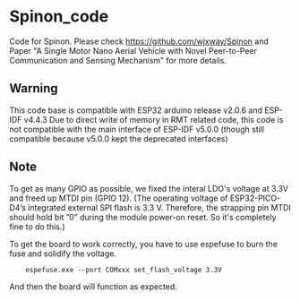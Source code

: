 # Spinon_code
Code for Spinon. Please check https://github.com/wjxway/Spinon and Paper "A Single Motor Nano Aerial Vehicle with Novel Peer-to-Peer Communication and Sensing Mechanism" for more details.

## Warning
This code base is compatible with ESP32 arduino release v2.0.6 and ESP-IDF v4.4.3
Due to direct write of memory in RMT related code, this code is not compatible with the main interface of ESP-IDF v5.0.0 (though still compatible because v5.0.0 kept the deprecated interfaces)

## Note
To get as many GPIO as possible, we fixed the interal LDO's voltage at 3.3V and freed up MTDI pin (GPIO 12). (The operating voltage of ESP32-PICO-D4’s integrated external SPI flash is 3.3 V. Therefore, the strapping pin MTDI should hold bit ”0” during the module power-on reset. So it's completely fine to do this.)

To get the board to work correctly, you have to use espefuse to burn the fuse and solidify the voltage.

```
    espefuse.exe --port COMxxx set_flash_voltage 3.3V
```

And then the board will function as expected.
